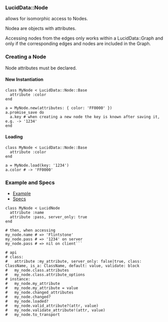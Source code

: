 ### LucidData::Node

allows for isomorphic access to Nodes.

Nodea are objects with attributes.

Accessing nodes from the edges only works within a LucidData::Graph and only if the corresponding edges and nodes are included in the Graph.

### Creating a Node

Node attributes must be declared.

#### New Instantiation
```
class MyNode < LucidData::Node::Base
  attribute :color
end

a = MyNode.new(attributes: { color: 'FF0000' })
a.promise_save do
  a.key # when creating a new node the key is known after saving it, e.g. -> '1234'
end
```

#### Loading
```
class MyNode < LucidData::Node::Base
  attribute :color
end

a = MyNode.load(key: '1234')
a.color # -> 'FF0000'
```

### Example and Specs
- [Example](https://github.com/isomorfeus/isomorfeus-project/blob/master/ruby/isomorfeus-data/test_app_files/isomorfeus/data/simple_node.rb)
- [Specs](https://github.com/isomorfeus/isomorfeus-project/blob/master/ruby/isomorfeus-data/test_app_files/spec/data_node_spec.rb)


```
class MyNode < LucidNode
  attribute :name
  attribute :pass, server_only: true
end

# then, when accessing
my_node.name # => 'Flintstone'
my_node.pass # => '1234' on server
my_node.pass # => nil on client```

# api
# class:
#   attribute :my_attribute, server_only: false|true, class: ClassName, is_a: ClassName, default: value, validate: block
#   my_node.class.attributes
#   my_node.class.attribute_options
# instance:
#   my_node.my_attribute
#   my_node.my_attribute = value
#   my_node.changed_attributes
#   my_node.changed?
#   my_node.loaded?
#   my_node.valid_attribute?(attr, value)
#   my_node.validate_attribute!(attr, value)
#   my_node.to_transport
```
